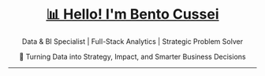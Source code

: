 <h1 align="center"><a href="https://www.linkedin.com/in/bentocussei">📊 Hello! I'm Bento Cussei</a></h1>
<p align="center">Data & BI Specialist | Full-Stack Analytics | Strategic Problem Solver</p>
<p align="center">🚀 Turning Data into Strategy, Impact, and Smarter Business Decisions</p>

---
<!--
### 🎯 About Me

I’m a Data Analyst, Data Scientist, and End-to-End BI Specialist focused on solving real business problems.

I turn data into strategic decisions — and above all, into measurable impact.

My approach doesn’t start with tools, it starts with the **problem**. Companies don’t need just charts — they need **clear answers to critical questions**. That’s why I specialize in the full lifecycle of analytics, from collection to prediction.

---

### 💼 What I Do

- **Smart Data Collection**  
  I go to the source — in the field or in systems — and build data input pipelines that ensure data is born clean and reliable.

- **Automation & Data Engineering**  
  I design pipelines that clean, validate, and centralize data to eliminate manual processes and ensure up-to-date, trustworthy information.

- **Business Intelligence**  
  I create dashboards that tell stories and provide actionable answers — not just pretty charts.

- **Predictive Analytics**  
  When the past isn’t enough, I apply machine learning to forecast what’s next and support data-driven decisions.

- **Business Impact**  
  Every solution I deliver drives ROI, increases productivity, or cuts costs — always tied to strategic goals.

---

### 📌 Specialties

- Business Problem-Solving with Data  
- Data Storytelling & Business Intelligence  
- End-to-End Data Architecture & Automation  
- Predictive Modeling & Data Science  
- ROI Analysis & Strategic Decision-Making

---

### 🛠 Tools & Stack

- **Data Collection**: Power Apps, Forms, APIs  
- **Data Engineering**: Power Automate, SQL Server, Azure Data Factory  
- **Analytics & BI**: Power BI (DAX, M, custom visuals), Excel  
- **Machine Learning**: Python (pandas, scikit-learn, statsmodels)  
- **Cloud & Integration**: Azure, SharePoint, Dataverse  

---

<div align="center">
  <h3>💌 Let's Connect</h3>
  <a href="https://www.linkedin.com/in/bentocussei" target="_blank">
    <img src="https://img.shields.io/badge/LinkedIn-0077B5?style=for-the-badge&logo=linkedin&logoColor=white" alt="LinkedIn">
  </a>
  <a href="https://bentobenack.com" target="_blank">
    <img src="https://img.shields.io/badge/Portfolio-FF7139?style=for-the-badge&logo=firefox&logoColor=white" alt="Portfolio">
  </a>
  <a href="https://www.instagram.com/bcussei" target="_blank">
    <img src="https://img.shields.io/badge/Instagram-E4405F?style=for-the-badge&logo=instagram&logoColor=white" alt="Instagram">
  </a>
</div>
-->
